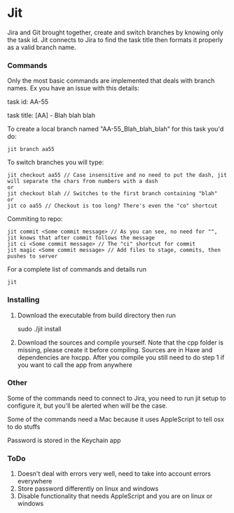 # Jit
Jira and Git brought together, create and switch branches by knowing only the task id.
Jit connects to Jira to find the task title then formats it properly as a valid branch name.

### Commands
Only the most basic commands are implemented that deals with branch names.
Ex you have an issue with this details:
  
  task id: AA-55
  
  task title: [AA] - Blah blah blah

To create a local branch named "AA-55_Blah_blah_blah" for this task you'd do:

	jit branch aa55	

To switch branches you will type: 

	jit checkout aa55 // Case insensitive and no need to put the dash, jit will separate the chars from numbers with a dash
	or
	jit checkout blah // Switches to the first branch containing "blah"
	or
	jit co aa55 // Checkout is too long? There's even the "co" shortcut

Commiting to repo:

	jit commit <Some commit message> // As you can see, no need for "", jit knows that after commit follows the message
	jit ci <Some commit message> // The "ci" shortcut for commit
	jit magic <Some commit message> // Add files to stage, commits, then pushes to server

For a complete list of commands and details run

	jit

### Installing

 1. Download the executable from build directory then run

	sudo ./jit install

 2. Download the sources and compile yourself. Note that the cpp folder is missing, please create it before compiling. Sources are in Haxe and dependencies are hxcpp. After you compile you still need to do step 1 if you want to call the app from anywhere

### Other
Some of the commands need to connect to Jira, you need to run jit setup to configure it, but you'll be alerted when will be the case.

Some of the commands need a Mac because it uses AppleScript to tell osx to do stuffs

Password is stored in the Keychain app

### ToDo
1. Doesn't deal with errors very well, need to take into account errors everywhere
2. Store password differently on linux and windows
3. Disable functionality that needs AppleScript and you are on linux or windows
